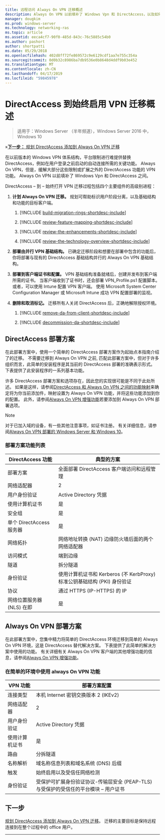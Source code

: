 ```yaml
---
title: 远程访问 Always On VPN 迁移概述
description: Always On VPN 以前填补了 Windows Vpn 和 DirectAccess，以及如何将 DirectAccess 迁移到 Always On VPN 之间。
manager: dougkim
ms.prod: windows-server
ms.technology: networking-ras
ms.topic: article
ms.assetid: eeca4cf7-90f0-485d-843c-76c5885c54b0
ms.author: pashort
author: shortpatti
ms.date: 05/29/2018
ms.openlocfilehash: 402d8ff72fe869572c9e6129cdf1aa7e755c354a
ms.sourcegitcommit: 0d0b32c8986ba7db9536e0b8648d4ddf9b03e452
ms.translationtype: MT
ms.contentlocale: zh-CN
ms.lasthandoff: 04/17/2019
ms.locfileid: "59845978"
---
```

# <a name="overview-of-the-directaccess-to-always-on-vpn-migration"></a>DirectAccess 到始终启用 VPN 迁移概述 

>适用于：Windows Server （半年频道），Windows Server 2016 中，Windows 10

&#187;[**下一步：** 规划 DirectAccess 添加到 Always On VPN 迁移](da-always-on-migration-planning.md)

在以前版本的 Windows VPN 体系结构，平台限制进行难提供替换 DirectAccess，例如在用户登录之前启动的自动连接所需的关键功能。 Always On VPN，但是，缓解大部分这些限制或扩展之外的 DirectAccess 功能的 VPN 功能。 Always On VPN 以前填补了 Windows Vpn 和 DirectAccess 之间。

DirectAccess – 到 – 始终打开 VPN 迁移过程包括四个主要组件的高级别进程：


1.  **计划 Always On VPN 迁移。** 规划可帮助标识用户阶段分离，以及基础结构和功能的目标客户端。

    1.  [!INCLUDE [build-migration-rings-shortdesc-include](../includes/build-migration-rings-shortdesc-include.md)]

    2.  [!INCLUDE [review-feature-mapping-shortdesc-include](../includes/review-feature-mapping-shortdesc-include.md)] 

    3.  [!INCLUDE [review-the-enhancements-shortdesc-include](../includes/review-the-enhancements-shortdesc-include.md)] 

    4.  [!INCLUDE [review-the-technology-overview-shortdesc-include](../includes/review-the-technology-overview-shortdesc-include.md)]

2.  **部署由并行 VPN 基础结构。** 已确定迁移阶段和想要在部署中包含的功能后，你将部署与现有的 DirectAccess 基础结构并行的 Always On VPN 基础结构。  

3.  **部署到客户端证书和配置。**  VPN 基础结构准备就绪后，创建并发布到客户端所需的证书。 当客户端收到了证书时，还会部署 VPN_Profile.ps1 配置脚本。 或者，可以使用 Intune 配置 VPN 客户端。 使用 Microsoft System Center Configuration Manager 或 Microsoft Intune 成功 VPN 配置部署的监视。

4.  **删除和取消标记。** 迁移所有人关闭 DirectAccess 后，正确地解除授权环境。

    1.  [!INCLUDE [remove-da-from-client-shortdesc-include](../includes/remove-da-from-client-shortdesc-include.md)]

    2.  [!INCLUDE [decommission-da-shortdesc-include](../includes/decommission-da-shortdesc-include.md)]


## <a name="directaccess-deployment-scenario"></a>DirectAccess 部署方案

在此部署方案中，使用一个简单的 DirectAccess 部署方案作为起始点本指南介绍了的迁移。 不需要迁移到 Always On VPN 之前, 匹配此部署方案中，但对于许多组织而言，此简单的安装程序是其当前的 DirectAccess 部署的准确表示形式。 下表提供了此安装程序的一系列基本功能。

许多 DirectAccess 部署方案和选项存在，因此您的实现很可能是不同于此处所述。 如果是这样，请参阅[DirectAccess 和 Always On VPN 之间的功能映射](../vpn/vpn-map-da.md)来确定将为你当前添加件，映射设置为 Always On VPN 功能，并将这些功能添加到你的配置。 此外，请参阅[Always On VPN 增强功能](../vpn/always-on-vpn/always-on-vpn-enhancements.md)若要添加到 Always On VPN 部署选项。

>[!NOTE] 
>对于已加入域的设备，有一些其他注意事项，如证书注册。 有关详细信息，请参阅[Always On VPN 部署的 Windows Server 和 Windows 10](../vpn/always-on-vpn/deploy/always-on-vpn-deploy.md)。

### <a name="deployment-scenario-feature-list"></a>部署方案功能列表

| DirectAccess 功能 | 典型的方案 |
|-----|----|
| 部署方案                   | 全面部署 DirectAccess 客户端访问和远程管理                                               |
| 网络适配器                      | 2                                                                                                              |
| 用户身份验证                   | Active Directory 凭据                                                                                   |
| 使用计算机证书             | 是                                                                                                            |
| 安全组                       | 是                                                                                                            |
| 单个 DirectAccess 服务器            | 是                                                                                                            |
| 网络拓扑                      | 网络地址转换 (NAT) 边缘防火墙后面的两个网络适配器                            |
| 访问模式                           | 端到边缘                                                                                                    |
| 隧道                             | 拆分隧道                                                                                                   |
| 身份验证                        | 使用计算机证书和 Kerberos (不 KerbProxy) 标准公钥基础结构 (PKI) 身份验证 |
| 协议                             | 通过 HTTPS (IP-HTTPS) 的 IP                                                                                       |
| 网络位置服务器 (NLS) 在即 | 是                                                                                                            |

## <a name="always-on-vpn-deployment-scenario"></a>Always On VPN 部署方案

在此部署方案中，您集中精力将简单的 DirectAccess 环境迁移到简单的 Always On VPN 环境，这是 DirectAccess 替代解决方案。 下表提供了此简单的解决方案中使用的功能。 有关详细有关 Always On VPN 客户端的其他增强功能的信息，请参阅[Always On VPN 增强功能](../vpn/always-on-vpn/always-on-vpn-enhancements.md)。

### <a name="always-on-vpn-features-used-in-the-simple-environment"></a>在简单的环境中使用 always On VPN 功能

| VPN 功能 | 部署方案配置 |
|-----|-----|
| 连接类型 | 本机 Internet 密钥交换版本 2 (IKEv2) |
| 网络适配器   | 2        |
| 用户身份验证  | Active Directory 凭据            |
| 使用计算机证书        | 是                          |
| 路由 | 分拆隧道 |
| 名称解析 | 域名称信息列表和域名系统 (DNS) 后缀 |
| 触发 | 始终启用以及受信任网络检测 |
| 身份验证  | 受保护可扩展身份验证协议-传输层安全 (PEAP-TLS) 与受保护的受信任的平台模块 – 用户证书 |

## <a name="next-step"></a>下一步

[规划 DirectAccess 添加到 Always On VPN 迁移](da-always-on-migration-planning.md)。 迁移的主要目标是保持远程连接到在整个过程中的 office 用户。

---